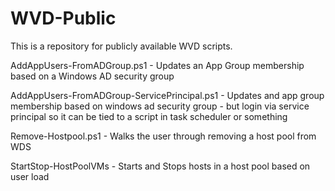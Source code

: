 # WVD-Public
This is a repository for publicly available WVD scripts.

AddAppUsers-FromADGroup.ps1 - Updates an App Group membership based on a Windows AD security group

AddAppUsers-FromADGroup-ServicePrincipal.ps1 - Updates and app group membership based on windows ad security group - but login via service principal so it can be tied to a script in task scheduler or something

Remove-Hostpool.ps1 - Walks the user through removing a host pool from WDS

StartStop-HostPoolVMs - Starts and Stops hosts in a host pool based on user load
